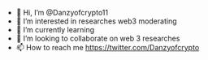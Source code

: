 - 👋 Hi, I’m @Danzyofcrypto11
- 👀 I’m interested in researches web3 moderating
- 🌱 I’m currently learning 
- 💞️ I’m looking to collaborate on web 3 researches
- 📫 How to reach me https://twitter.com/Danzyofcrypto

<!---
Danzyofcrypto11/Danzyofcrypto11 is a ✨ special ✨ repository because its `README.md` (this file) appears on your GitHub profile.
You can click the Preview link to take a look at your changes.
--->
